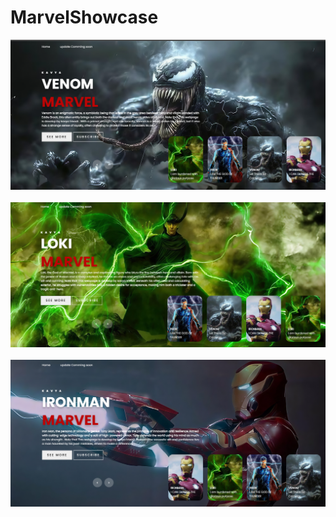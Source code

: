 # MarvelShowcase

<img src="MarvelShowcase/Screenshot (60).png"> <img>
<img src="MarvelShowcase/Screenshot (61).png"> <img>
<img src="MarvelShowcase/Screenshot (62).png"> <img>
